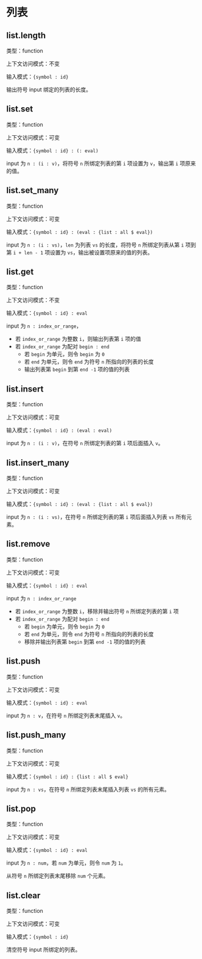 # 列表

## list.length

类型：function

上下文访问模式：不变

输入模式：`{symbol : id}`

输出符号 input 绑定的列表的长度。

## list.set

类型：function

上下文访问模式：可变

输入模式：`{symbol : id} : (: eval)`

input 为 `n : (i : v)`，将符号 `n` 所绑定列表的第 `i` 项设置为 `v`，输出第 `i` 项原来的值。

## list.set_many

类型：function

上下文访问模式：可变

输入模式：`{symbol : id} : (eval : {list : all $ eval})`

input 为 `n : (i : vs)`，`len` 为列表 `vs` 的长度，将符号 `n` 所绑定列表从第 `i` 项到第 `i + len - 1` 项设置为 `vs`，输出被设置项原来的值的列表。

## list.get

类型：function

上下文访问模式：不变

输入模式：`{symbol : id} : eval`

input 为 `n : index_or_range`，

- 若 `index_or_range` 为整数 `i`，则输出列表第 `i` 项的值
- 若 `index_or_range` 为配对 `begin : end`
  - 若 `begin` 为单元，则令 `begin` 为 `0`
  - 若 `end` 为单元，则令 `end` 为符号 `n` 所指向的列表的长度
  - 输出列表第 `begin` 到第 `end -1` 项的值的列表

## list.insert

类型：function

上下文访问模式：可变

输入模式：`{symbol : id} : (eval : eval)`

input 为 `n : (i : v)`，在符号 `n` 所绑定列表的第 `i` 项后面插入 `v`。

## list.insert_many

类型：function

上下文访问模式：可变

输入模式：`{symbol : id} : (eval : {list : all $ eval})`

input 为 `n : (i : vs)`，在符号 `n` 所绑定列表的第 `i` 项后面插入列表 `vs` 所有元素。

## list.remove

类型：function

上下文访问模式：可变

输入模式：`{symbol : id} : eval`

input 为 `n : index_or_range`

- 若 `index_or_range` 为整数 `i`，移除并输出符号 `n` 所绑定列表的第 `i` 项
- 若 `index_or_range` 为配对 `begin : end`
  - 若 `begin` 为单元，则令 `begin` 为 `0`
  - 若 `end` 为单元，则令 `end` 为符号 `n` 所指向的列表的长度
  - 移除并输出列表第 `begin` 到第 `end -1` 项的值的列表

## list.push

类型：function

上下文访问模式：可变

输入模式：`{symbol : id} : eval`

input 为 `n : v`，在符号 `n` 所绑定列表末尾插入 `v`。

## list.push_many

类型：function

上下文访问模式：可变

输入模式：`{symbol : id} : {list : all $ eval}`

input 为 `n : vs`，在符号 `n` 所绑定列表末尾插入列表 `vs` 的所有元素。

## list.pop

类型：function

上下文访问模式：可变

输入模式：`{symbol : id} : eval`

input 为 `n : num`，若 `num` 为单元，则令 `num` 为 `1`。

从符号 `n` 所绑定列表末尾移除 `num` 个元素。

## list.clear

类型：function

上下文访问模式：可变

输入模式：`{symbol : id}`

清空符号 input 所绑定的列表。
